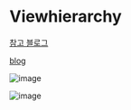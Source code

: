 # Viewhierarchy

[참고 블로그](https://zeddios.tistory.com/832)

[blog](https://dduddublog.tistory.com/103)

![image](/uploads/8ddfea3b113ec858acf6e8b90969ee11/image.png)

![image](/uploads/b4bb7c42e88d35faab207b6946b1405d/image.png)
